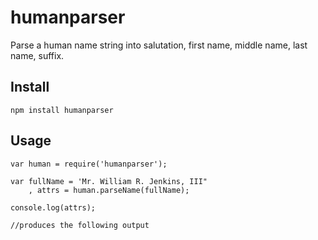 humanparser
=========

Parse a human name string into salutation, first name, middle name, last name, suffix.

## Install

    npm install humanparser

## Usage

    var human = require('humanparser');

    var fullName = 'Mr. William R. Jenkins, III"
        , attrs = human.parseName(fullName);

    console.log(attrs);

    //produces the following output
